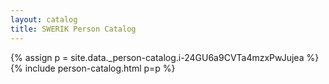 ```yaml
---
layout: catalog
title: SWERIK Person Catalog
---
```

{% assign p = site.data._person-catalog.i-24GU6a9CVTa4mzxPwJujea %}
{% include person-catalog.html p=p %}

